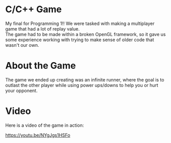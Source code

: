 # C/C++ Game
My final for Programming 1!! We were tasked with making a multiplayer game that had a lot of replay value.  
The game had to be made within a broken OpenGL framework, so it gave us some experience working with trying to make sense of older code that wasn't our own.  
  


# About the Game
The game we ended up creating was an infinite runner, where the goal is to outlast the other player while using power ups/downs to help you or hurt your opponent.

# Video 
Here is a video of the game in action: 

https://youtu.be/NYgJgs1HSFo  
